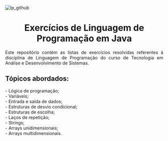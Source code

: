 ![lp_github](https://github.com/user-attachments/assets/50ae5687-27b7-4b00-909a-74a159246e2a)

<h1 align="center">Exercícios de Linguagem de Programação em Java</h1>
<p align="justify">Este repositório contém as listas de exercícios resolvidas referentes à disciplina de Linguagem de Programação do curso de Tecnologia em Análise e Desenvolvimento de Sistemas.</p>

<h2>Tópicos abordados:</h2>
- Lógica de programação;<br/>
- Variáveis;<br/>
- Entrada e saída de dados;<br/>
- Estruturas de desvio condicional;<br/>
- Estruturas de escolha;<br/>
- Laços de repetição;<br/>
- Strings;<br/>
- Arrays unidimensionais;<br/>
- Arrays multidimensionais.
